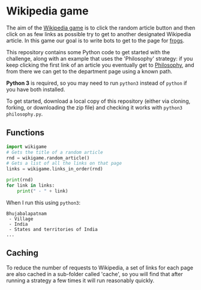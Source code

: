 # Wikipedia game

The aim of the [Wikipedia game][game] is to click the random article button and
then click on as few links as possible try to get to another designated
Wikipedia article. In this game our goal is to write bots to get to the page for
[frogs][].

This repository contains some Python code to get started with the challenge,
along with an example that uses the 'Philosophy' strategy: if you keep clicking
the first link of an article you eventually get to [Philosophy][], and from
there we can get to the department page using a known path.

**Python 3** is required, so you may need to run `python3` instead of `python`
if you have both installed.

To get started, download a local copy of this repository (either via cloning,
forking, or downloading the zip file) and checking it works with `python3
philosophy.py`.

## Functions

```python
import wikigame
# Gets the title of a random article
rnd = wikigame.random_article()
# Gets a list of all the links on that page
links = wikigame.links_in_order(rnd)

print(rnd)
for link in links:
    print(" - " + link)
```

When I run this using `python3`:

```
Bhujabalapatnam
 - Village
 - India
 - States and territories of India
...
```

## Caching

To reduce the number of requests to Wikipedia, a set of links for each page are
also cached in a sub-folder called 'cache', so you will find that after running
a strategy a few times it will run reasonably quickly.

[game]: https://en.wikipedia.org/wiki/Wikipedia:Wiki_Game
[department]: https://en.wikipedia.org/wiki/Department_of_Computer_Science,_University_of_Oxford
[philosophy]: https://en.wikipedia.org/wiki/Philosophy
[frogs]: https://en.wikipedia.org/wiki/Frog
